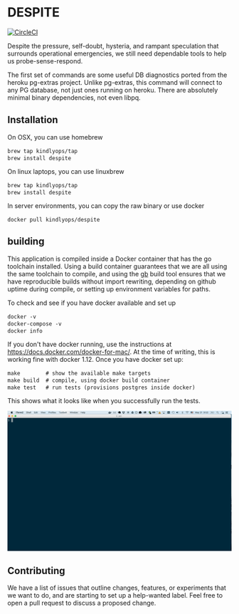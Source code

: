 # DESPITE
[![CircleCI](https://circleci.com/gh/kindlyops/despite.svg?style=svg)](https://circleci.com/gh/kindlyops/despite)

Despite the pressure, self-doubt, hysteria, and rampant speculation that surrounds operational emergencies, we still need dependable tools to help us probe-sense-respond.

The first set of commands are some useful DB diagnostics ported from the
heroku pg-extras project. Unlike pg-extras, this command will connect to any
PG database, not just ones running on heroku. There are absolutely minimal
binary dependencies, not even libpq.

## Installation

On OSX, you can use homebrew

    brew tap kindlyops/tap
    brew install despite

On linux laptops, you can use linuxbrew

    brew tap kindlyops/tap
    brew install despite

In server environments, you can copy the raw binary or use docker

    docker pull kindlyops/despite

## building

This application is compiled inside a Docker container that has the go
toolchain installed. Using a build container guarantees that we are all using
the same toolchain to compile, and using the [gb](https://getgb.io/) build tool
ensures that we have reproducible builds without import rewriting, depending
on github uptime during compile, or setting up environment variables for paths.

To check and see if you have docker available and set up

    docker -v
    docker-compose -v
    docker info

If you don't have docker running, use the instructions at https://docs.docker.com/docker-for-mac/.
At the time of writing, this is working fine with docker 1.12.
Once you have docker set up:

    make        # show the available make targets
    make build  # compile, using docker build container
    make test   # run tests (provisions postgres inside docker)

This shows what it looks like when you successfully run the tests.

![](doc/despite-make-test.gif)

## Contributing

We have a list of issues that outline changes, features, or experiments
that we want to do, and are starting to set up a help-wanted label.
Feel free to open a pull request to discuss a proposed change.
